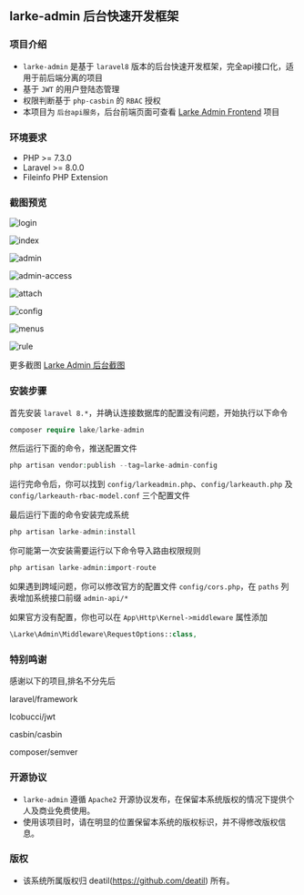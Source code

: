 ## larke-admin 后台快速开发框架


### 项目介绍

*  `larke-admin` 是基于 `laravel8` 版本的后台快速开发框架，完全api接口化，适用于前后端分离的项目
*  基于 `JWT` 的用户登陆态管理
*  权限判断基于 `php-casbin` 的 `RBAC` 授权
*  本项目为 `后台api服务`，后台前端页面可查看 [Larke Admin Frontend](https://github.com/deatil/larke-admin-frontend) 项目


### 环境要求

 - PHP >= 7.3.0
 - Laravel >= 8.0.0
 - Fileinfo PHP Extension


### 截图预览

![login](https://user-images.githubusercontent.com/24578855/101988572-71360b80-3cd5-11eb-9109-1e959f99663b.png)

![index](https://user-images.githubusercontent.com/24578855/101989891-51571580-3cde-11eb-8a6a-ec602d1eaf1c.png)

![admin](https://user-images.githubusercontent.com/24578855/101988564-6bd8c100-3cd5-11eb-8524-21151ba3b404.png)

![admin-access](https://user-images.githubusercontent.com/24578855/101989890-4e5c2500-3cde-11eb-8db3-3b79674f102e.jpg)

![attach](https://user-images.githubusercontent.com/24578855/101988566-6da28480-3cd5-11eb-9532-69d88b2f598d.png)

![config](https://user-images.githubusercontent.com/24578855/101988567-6e3b1b00-3cd5-11eb-8799-66e8ebec6020.png)

![menus](https://user-images.githubusercontent.com/24578855/101988573-71cea200-3cd5-11eb-8e8b-e80ab319b216.png)

![rule](https://user-images.githubusercontent.com/24578855/101988577-72ffcf00-3cd5-11eb-956c-37d3453689b1.png)

更多截图 
[Larke Admin 后台截图](https://github.com/deatil/larke-admin/issues/1)


### 安装步骤

首先安装 `laravel 8.*`，并确认连接数据库的配置没有问题，开始执行以下命令

```php
composer require lake/larke-admin
```

然后运行下面的命令，推送配置文件

```php
php artisan vendor:publish --tag=larke-admin-config
```

运行完命令后，你可以找到 `config/larkeadmin.php`、`config/larkeauth.php` 及 `config/larkeauth-rbac-model.conf` 三个配置文件

最后运行下面的命令安装完成系统

```php
php artisan larke-admin:install
```

你可能第一次安装需要运行以下命令导入路由权限规则

```php
php artisan larke-admin:import-route
```

如果遇到跨域问题，你可以修改官方的配置文件 `config/cors.php`，在 `paths` 列表增加系统接口前缀 `admin-api/*`

如果官方没有配置，你也可以在 `App\Http\Kernel->middleware` 属性添加

```php
\Larke\Admin\Middleware\RequestOptions::class,
```


### 特别鸣谢

感谢以下的项目,排名不分先后

laravel/framework

lcobucci/jwt

casbin/casbin

composer/semver


### 开源协议

*  `larke-admin` 遵循 `Apache2` 开源协议发布，在保留本系统版权的情况下提供个人及商业免费使用。 
*  使用该项目时，请在明显的位置保留本系统的版权标识，并不得修改版权信息。


### 版权

*  该系统所属版权归 deatil(https://github.com/deatil) 所有。
